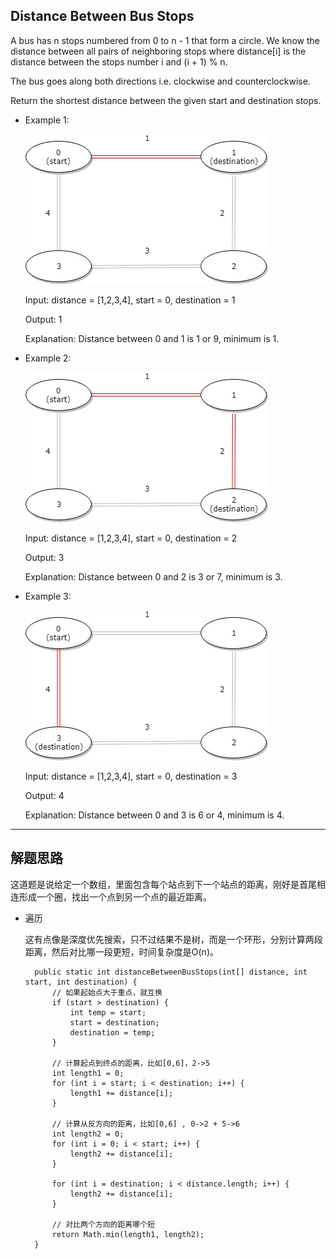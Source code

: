 ## Distance Between Bus Stops


A bus has n stops numbered from 0 to n - 1 that form a circle. We know the distance between all pairs of neighboring stops where distance[i] is the distance between the stops number i and (i + 1) % n.

The bus goes along both directions i.e. clockwise and counterclockwise.

Return the shortest distance between the given start and destination stops.

 

- Example 1:

  ![bus](https://github.com/nemolpsky/algorithm/raw/master/file/image/bus_stop_distance1.jpg)

  Input: distance = [1,2,3,4], start = 0, destination = 1

  Output: 1

  Explanation: Distance between 0 and 1 is 1 or 9, minimum is 1.
 

- Example 2:

  ![bus](https://github.com/nemolpsky/algorithm/raw/master/file/image/bus_stop_distance2.jpg)

  Input: distance = [1,2,3,4], start = 0, destination = 2

  Output: 3

  Explanation: Distance between 0 and 2 is 3 or 7, minimum is 3.
 

- Example 3:

  ![bus](https://github.com/nemolpsky/algorithm/raw/master/file/image/bus_stop_distance3.jpg)

  Input: distance = [1,2,3,4], start = 0, destination = 3

  Output: 4

  Explanation: Distance between 0 and 3 is 6 or 4, minimum is 4.

---

## 解题思路

这道题是说给定一个数组，里面包含每个站点到下一个站点的距离，刚好是首尾相连形成一个圈，找出一个点到另一个点的最近距离。

- 遍历

  这有点像是深度优先搜索，只不过结果不是树，而是一个环形，分别计算两段距离，然后对比哪一段更短，时间复杂度是O(n)。

  ```
    public static int distanceBetweenBusStops(int[] distance, int start, int destination) {
        // 如果起始点大于重点，就互换
        if (start > destination) {
            int temp = start;
            start = destination;
            destination = temp;
        }

        // 计算起点到终点的距离，比如[0,6]，2->5
        int length1 = 0;
        for (int i = start; i < destination; i++) {
            length1 += distance[i];
        }

        // 计算从反方向的距离，比如[0,6] , 0->2 + 5->6
        int length2 = 0;
        for (int i = 0; i < start; i++) {
            length2 += distance[i];
        }

        for (int i = destination; i < distance.length; i++) {
            length2 += distance[i];
        }

        // 对比两个方向的距离哪个短
        return Math.min(length1, length2);
    }
  ```


